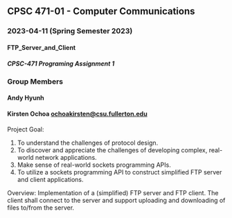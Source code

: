 ## CPSC 471-01 - Computer Communications
### 2023-04-11 (Spring Semester 2023)
#### FTP_Server_and_Client
##### CPSC-471 Programing Assignment 1

### Group Members
#### Andy Hyunh
#### Kirsten Ochoa ochoakirsten@csu.fullerton.edu

Project Goal:
  1) To understand the challenges of protocol design.
  2) To discover and appreciate the challenges of developing complex, real-world network applications.
  3) Make sense of real-world sockets programming APIs.
  4) To utilize a sockets programming API to construct simplified FTP server and client applications.

Overview:
  Implementation of a (simplified) FTP server and FTP client. The client shall connect to the server and support uploading and   downloading of files to/from the server.
